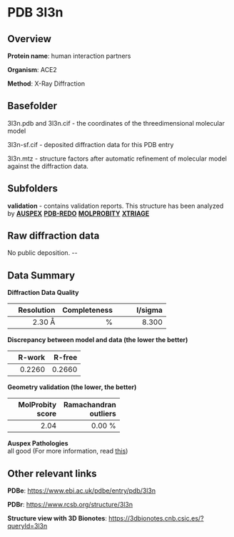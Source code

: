 # PDB 3l3n

## Overview

**Protein name**: human interaction partners

**Organism**: ACE2

**Method**: X-Ray Diffraction

## Basefolder

3l3n.pdb and 3l3n.cif - the coordinates of the threedimensional molecular model

3l3n-sf.cif - deposited diffraction data for this PDB entry

3l3n.mtz - structure factors after automatic refinement of molecular model against the diffraction data.

## Subfolders





**validation** - contains validation reports. This structure has been analyzed by [**AUSPEX**](https://github.com/thorn-lab/coronavirus_structural_task_force/tree/master/pdb/human_interaction_partners/ACE2/3l3n/validation/auspex) [**PDB-REDO**](https://github.com/thorn-lab/coronavirus_structural_task_force/tree/master/pdb/human_interaction_partners/ACE2/3l3n/validation/pdb-redo) [**MOLPROBITY**](https://github.com/thorn-lab/coronavirus_structural_task_force/tree/master/pdb/human_interaction_partners/ACE2/3l3n/validation/molprobity) [**XTRIAGE**](https://github.com/thorn-lab/coronavirus_structural_task_force/blob/master/pdb/human_interaction_partners/ACE2/3l3n/validation/Xtriage_output.log)  



## Raw diffraction data

No public deposition. --<br> 

## Data Summary
**Diffraction Data Quality**

|   | Resolution | Completeness| I/sigma |
|---|-------------:|----------------:|--------------:|
|   |2.30 Å|      %|<img width=50/>8.300|

**Discrepancy between model and data (the lower the better)**

|   | **R-work**| **R-free**   
|---|-------------:|----------------:|           
||  0.2260|  0.2660|

**Geometry validation (the lower, the better)**

|   |**MolProbity<br>score**| **Ramachandran<br>outliers** 
|---|-------------:|----------------:|
||  2.04|  0.00 %|

**Auspex Pathologies**<br> all good (For more information, read [this](https://github.com/thorn-lab/coronavirus_structural_task_force/blob/master/pdb/human_interaction_partners/ACE2/3l3n/validation/auspex/3l3n_auspex_comments.txt))

 



## Other relevant links 
**PDBe**:  https://www.ebi.ac.uk/pdbe/entry/pdb/3l3n
 
**PDBr**: https://www.rcsb.org/structure/3l3n 

**Structure view with 3D Bionotes**: https://3dbionotes.cnb.csic.es/?queryId=3l3n

